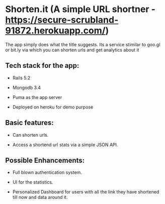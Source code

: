 # Shorten.it (A simple URL shortner - https://secure-scrubland-91872.herokuapp.com/)

The app simply does what the title suggests. Its a service stimilar to goo.gl or bit.ly 
via which you can shorten urls and get analytics about it

## Tech stack for the app:

* Rails 5.2

* Mongodb 3.4

* Puma as the app server

* Deployed on heroku for demo purpose

## Basic features:

* Can shorten urls.

* Access a shortend url stats via a simple JSON API.

## Possible Enhancements:

* Full blown authentication system.

* UI for the statistics.

* Personalized Dashboard for users with all the link they have shortened till now and data around it.

